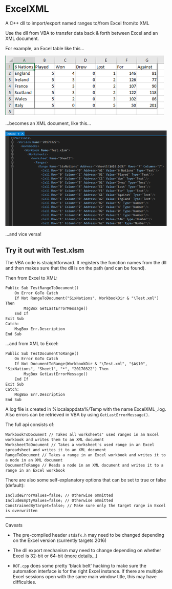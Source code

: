 # ExcelXML
A C++ dll to import/export named ranges to/from Excel from/to XML

Use the dll from VBA to transfer data back & forth between Excel and an XML document.

For example, an Excel table like this...

![alt text](https://github.com/sdb317/ExcelXML/blob/master/ExcelTable.png?raw=true "An example of an Excel table")

...becomes an XML document, like this...

![alt text](https://github.com/sdb317/ExcelXML/blob/master/XMLdoc.png?raw=true "An example of an exported XML document")

...and vice versa!

## Try it out with **Test.xlsm**

The VBA code is straightforward. It registers the function names from the dll and then makes sure that the dll is on the path (and can be found).

Then from Excel to XML:

```
Public Sub TestRangeToDocument()
    On Error GoTo Catch
    If Not RangeToDocument("SixNations", WorkbookDir & "\Test.xml") Then
        MsgBox GetLastErrorMessage()
    End If
Exit Sub
Catch:
    MsgBox Err.Description
End Sub
```

...and from XML to Excel:

```
Public Sub TestDocumentToRange()
    On Error GoTo Catch
    If Not DocumentToRange(WorkbookDir & "\Test.xml", "$A$10", "SixNations", "Sheet1", "*", "20170322") Then
        MsgBox GetLastErrorMessage()
    End If
Exit Sub
Catch:
    MsgBox Err.Description
End Sub
```

A log file is created in %localappdata%/Temp with the name ExcelXML_<PID>.log. Also errors can be retrieved in VBA by using `GetLastErrorMessage()`.

The full api consists of:

```
WorkbookToDocument // Takes all worksheets' used ranges in an Excel workbook and writes them to an XML document
WorksheetToDocument // Takes a worksheet's used range in an Excel spreadsheet and writes it to an XML document
RangeToDocument // Takes a range in an Excel workbook and writes it to a node in an XML document
DocumentToRange // Reads a node in an XML document and writes it to a range in an Excel workbook
```

There are also some self-explanatory options that can be set to true or false (default):

```
IncludeErrorValues=false; // Otherwise ommitted
IncludeEmptyValues=false; // Otherwise ommitted
ConstrainedByTarget=false; // Make sure only the target range in Excel is overwritten
```
---

Caveats

- The pre-compiled header `stdafx.h` may need to be changed depending on the Excel version (currently targets 2016)

- The dll export mechanism may need to change depending on whether Excel is 32-bit or 64-bit ([more details...](https://msdn.microsoft.com/en-us/library/office/bb687861.aspx))

- `ROT.cpp` does some pretty 'black belt' hacking to make sure the automation interface is for the right Excel instance. If there are multiple Excel sessions open with the same main window title, this may have difficulties.

